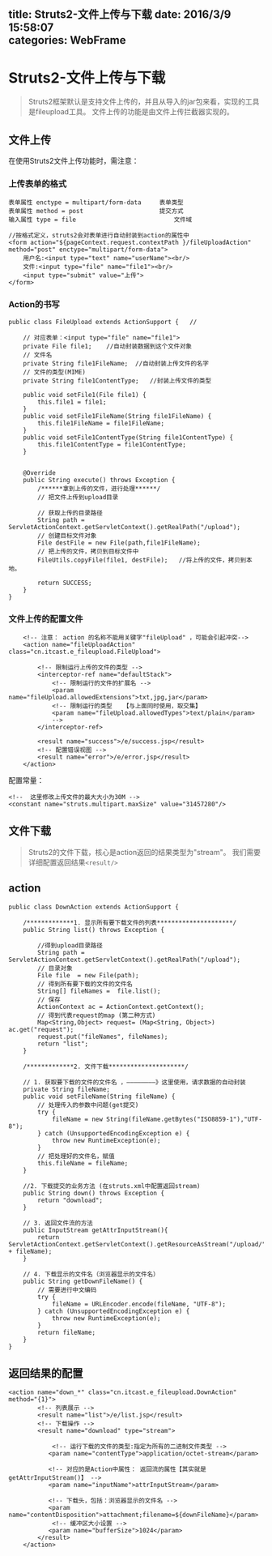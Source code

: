 title: Struts2-文件上传与下载
date: 2016/3/9 15:58:07   
categories: WebFrame
---

# Struts2-文件上传与下载 #

> Struts2框架默认是支持文件上传的，并且从导入的jar包来看，实现的工具是fileupload工具。
> 文件上传的功能是由文件上传拦截器实现的。

## 文件上传 ##
在使用Struts2文件上传功能时，需注意：

### 上传表单的格式 ### 

	表单属性 enctype = multipart/form-data	   表单类型
	表单属性 method = post					   提交方式
	输入属性 type = file			               文件域

	//按格式定义，struts2会对表单进行自动封装到action的属性中
	<form action="${pageContext.request.contextPath }/fileUploadAction" method="post" enctype="multipart/form-data">
		用户名:<input type="text" name="userName"><br/>
		文件:<input type="file" name="file1"><br/>
		<input type="submit" value="上传">
	</form>

### Action的书写 ###
	public class FileUpload extends ActionSupport {   //
	
		// 对应表单：<input type="file" name="file1">
		private File file1;    //自动封装数据到这个文件对象
		// 文件名
		private String file1FileName;  //自动封装上传文件的名字
		// 文件的类型(MIME)
		private String file1ContentType;   //封装上传文件的类型
		
		public void setFile1(File file1) {
			this.file1 = file1;
		}
		public void setFile1FileName(String file1FileName) {
			this.file1FileName = file1FileName;
		}
		public void setFile1ContentType(String file1ContentType) {
			this.file1ContentType = file1ContentType;
		}
		
		
		@Override
		public String execute() throws Exception {
			/******拿到上传的文件，进行处理******/
			// 把文件上传到upload目录
			
			// 获取上传的目录路径
			String path = ServletActionContext.getServletContext().getRealPath("/upload");
			// 创建目标文件对象
			File destFile = new File(path,file1FileName);
			// 把上传的文件，拷贝到目标文件中
			FileUtils.copyFile(file1, destFile);   //将上传的文件，拷贝到本地。
	
			return SUCCESS;
		}
	}

### 文件上传的配置文件 ###
		<!-- 注意： action 的名称不能用关键字"fileUpload" ，可能会引起冲突-->
		<action name="fileUploadAction" class="cn.itcast.e_fileupload.FileUpload">
		
			<!-- 限制运行上传的文件的类型 -->
			<interceptor-ref name="defaultStack">			
				<!-- 限制运行的文件的扩展名 -->
				<param name="fileUpload.allowedExtensions">txt,jpg,jar</param>	
				<!-- 限制运行的类型   【与上面同时使用，取交集】
				<param name="fileUpload.allowedTypes">text/plain</param>
				-->	
			</interceptor-ref>
			
			<result name="success">/e/success.jsp</result>
			<!-- 配置错误视图 -->
			<result name="error">/e/error.jsp</result>
		</action>
		
配置常量：

	<!--  这里修改上传文件的最大大小为30M -->
	<constant name="struts.multipart.maxSize" value="31457280"/>

## 文件下载 ##

> Struts2的文件下载，核心是action返回的结果类型为"stream"。
> 我们需要详细配置返回结果`<result/>`

## action ##

	public class DownAction extends ActionSupport {
		
		/*************1. 显示所有要下载文件的列表*********************/
		public String list() throws Exception {
			
			//得到upload目录路径
			String path = ServletActionContext.getServletContext().getRealPath("/upload");
			// 目录对象
			File file  = new File(path);
			// 得到所有要下载的文件的文件名
			String[] fileNames =  file.list();
			// 保存
			ActionContext ac = ActionContext.getContext();
			// 得到代表request的map (第二种方式)
			Map<String,Object> request= (Map<String, Object>) ac.get("request");
			request.put("fileNames", fileNames);
			return "list";
		}
		
		/*************2. 文件下载*********************/
		
		// 1. 获取要下载的文件的文件名 ，————————》这里使用，请求数据的自动封装
		private String fileName;
		public void setFileName(String fileName) {
			// 处理传入的参数中问题(get提交)
			try {
				fileName = new String(fileName.getBytes("ISO8859-1"),"UTF-8");
			} catch (UnsupportedEncodingException e) {
				throw new RuntimeException(e);
			}
			// 把处理好的文件名，赋值
			this.fileName = fileName;
		}
		
		//2. 下载提交的业务方法 (在struts.xml中配置返回stream)
		public String down() throws Exception {
			return "download";
		}
		
		// 3. 返回文件流的方法
		public InputStream getAttrInputStream(){
			return ServletActionContext.getServletContext().getResourceAsStream("/upload/" + fileName);
		}
		
		// 4. 下载显示的文件名（浏览器显示的文件名）
		public String getDownFileName() {
			// 需要进行中文编码
			try {
				fileName = URLEncoder.encode(fileName, "UTF-8");
			} catch (UnsupportedEncodingException e) {
				throw new RuntimeException(e);
			}
			return fileName;
		}
	}

## 返回结果的配置 ##
	<action name="down_*" class="cn.itcast.e_fileupload.DownAction" method="{1}">
			<!-- 列表展示 -->
			<result name="list">/e/list.jsp</result>
			<!-- 下载操作 -->
			<result name="download" type="stream">
			
				<!-- 运行下载的文件的类型:指定为所有的二进制文件类型 -->
			   <param name="contentType">application/octet-stream</param>
			   
			   <!-- 对应的是Action中属性： 返回流的属性【其实就是getAttrInputStream()】 -->
			   <param name="inputName">attrInputStream</param>
			   
			   <!-- 下载头，包括：浏览器显示的文件名 -->
			   <param name="contentDisposition">attachment;filename=${downFileName}</param>	 
			 	<!-- 缓冲区大小设置 -->
			   <param name="bufferSize">1024</param>
			</result>
		</action>